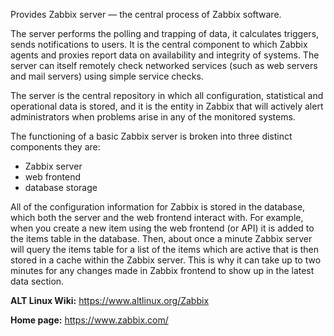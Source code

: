 Provides Zabbix server — the central process of Zabbix software.

The server performs the polling and trapping of data, it calculates triggers, sends notifications to users.
It is the central component to which Zabbix agents and proxies report data on availability and integrity of systems.
The server can itself remotely check networked services (such as web servers and mail servers) using simple service checks.

The server is the central repository in which all configuration, statistical and operational data is stored,
and it is the entity in Zabbix that will actively alert administrators when problems arise in any of the monitored systems.

The functioning of a basic Zabbix server is broken into three distinct components they are: 
* Zabbix server
* web frontend
* database storage

All of the configuration information for Zabbix is stored in the database, which both the server and the web frontend interact with.
For example, when you create a new item using the web frontend (or API) it is added to the items table in the database.
Then, about once a minute Zabbix server will query the items table for a list of the items which are active
that is then stored in a cache within the Zabbix server.
This is why it can take up to two minutes for any changes made in Zabbix frontend to show up in the latest data section.

**ALT Linux Wiki:** <https://www.altlinux.org/Zabbix>

**Home page:** <https://www.zabbix.com/>
